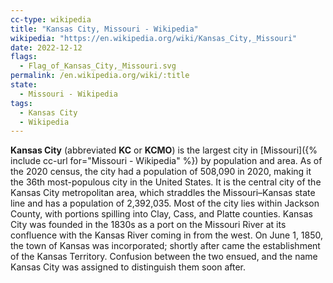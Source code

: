 ```yaml
---
cc-type: wikipedia
title: "Kansas City, Missouri - Wikipedia"
wikipedia: "https://en.wikipedia.org/wiki/Kansas_City,_Missouri"
date: 2022-12-12
flags:
  - Flag_of_Kansas_City,_Missouri.svg
permalink: /en.wikipedia.org/wiki/:title
state:
  - Missouri - Wikipedia
tags:
  - Kansas City
  - Wikipedia
---
```

**Kansas City** (abbreviated **KC** or **KCMO**) is the largest city in [Missouri]({% include cc-url for="Missouri - Wikipedia" %}) by population and area. As of the 2020 census, the city had a population of 508,090 in 2020, making it the 36th most-populous city in the United States. It is the central city of the Kansas City metropolitan area, which straddles the Missouri–Kansas state line and has a population of 2,392,035. Most of the city lies within Jackson County, with portions spilling into Clay, Cass, and Platte counties. Kansas City was founded in the 1830s as a port on the Missouri River at its confluence with the Kansas River coming in from the west. On June 1, 1850, the town of Kansas was incorporated; shortly after came the establishment of the Kansas Territory. Confusion between the two ensued, and the name Kansas City was assigned to distinguish them soon after.